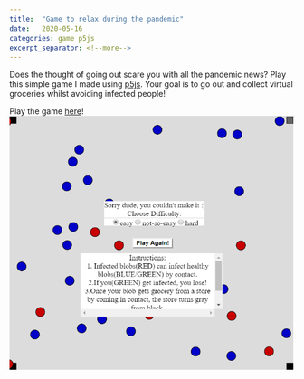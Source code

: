 ```yaml
---
title:  "Game to relax during the pandemic"
date:   2020-05-16
categories: game p5js
excerpt_separator: <!--more-->
---
```

Does the thought of going out scare you with all the pandemic news? Play this simple game I made using [p5js][p5js]. Your goal is to go out and collect virtual groceries whilst avoiding infected people!
<!--more-->
<meta name="description" content="{{ post.excerpt }}"/>

Play the game [here][covid-game]!
![covid game](/assets/images/covid_game.png)

[covid-game]: http://epidemic.tarshar.com/
[p5js]: https://p5js.org/